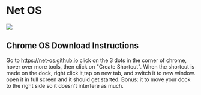 # Net OS
![](https://img.shields.io/continuousphp/git-hub/net-os/net-os.github.io/master.svg?colorB=Green&label=Status&style=popout)
## Chrome OS Download Instructions
Go to https://net-os.github.io click on the 3 dots in the corner of chrome, hover over more tools, then click on "Create Shortcut". When the shortcut is made on the dock, right click it,tap on new tab, and switch it to new window. open it in full screen and it should get started. Bonus: it to move your dock to the right side so it doesn't interfere as much.

